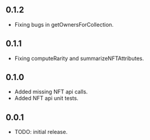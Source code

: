 ## 0.1.2
* Fixing bugs in getOwnersForCollection.

## 0.1.1
* Fixing computeRarity and summarizeNFTAttributes.

## 0.1.0
* Added missing NFT api calls.
* Added NFT api unit tests.

## 0.0.1
* TODO: initial release.
